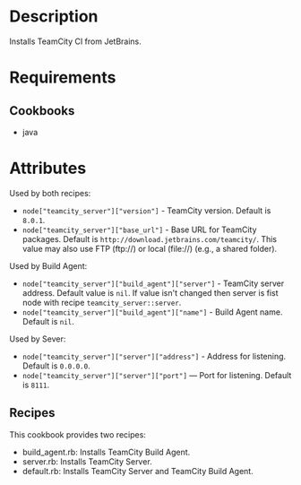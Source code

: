 # Description

Installs TeamCity CI from JetBrains.

# Requirements

## Cookbooks

* java

# Attributes

Used by both recipes:

* `node["teamcity_server"]["version"]` - TeamCity version. Default is `8.0.1`.
* `node["teamcity_server"]["base_url"]` - Base URL for TeamCity packages.
Default is `http://download.jetbrains.com/teamcity/`.
This value may also use FTP (ftp://) or local (file://) (e.g., a shared folder).

Used by Build Agent:

* `node["teamcity_server"]["build_agent"]["server"]` - TeamCity server address.
  Default value is `nil`. If value isn't changed then server is fist node with
  recipe `teamcity_server::server`.
* `node["teamcity_server"]["build_agent"]["name"]` - Build Agent name. Default
  is `nil`.

Used by Sever:

* `node["teamcity_server"]["server"]["address"]` - Address for listening.
  Default is `0.0.0.0`.
* `node["teamcity_server"]["server"]["port"]` — Port for listening. Default is
  `8111`.

## Recipes

This cookbook provides two recipes:

* build_agent.rb: Installs TeamCity Build Agent.
* server.rb: Installs TeamCity Server.
* default.rb: Installs TeamCity Server and TeamCity Build Agent.
